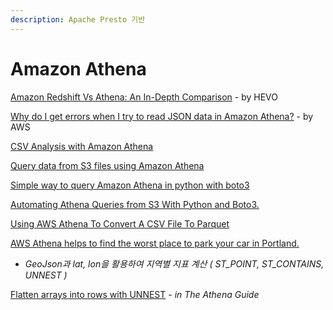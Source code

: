 ```yaml
---
description: Apache Presto 기반
---
```


# Amazon Athena

[Amazon Redshift Vs Athena: An In-Depth Comparison](https://hevodata.com/blog/amazon-redshift-vs-athena/) - by HEVO

[Why do I get errors when I try to read JSON data in Amazon Athena?](https://aws.amazon.com/premiumsupport/knowledge-center/error-json-athena/?nc1=h_ls) - by AWS

[CSV Analysis with Amazon Athena](https://medium.com/avmconsulting-blog/csv-analysis-with-amazon-athena-b241f87f010c)

[Query data from S3 files using Amazon Athena](https://towardsdatascience.com/query-data-from-s3-files-using-aws-athena-686a5b28e943)

[Simple way to query Amazon Athena in python with boto3](https://www.ilkkapeltola.fi/2018/04/simple-way-to-query-amazon-athena-in.html)

[Automating Athena Queries from S3 With Python and Boto3.](https://medium.com/dataseries/automating-athena-queries-from-s3-with-python-and-save-it-as-csv-8917258b1045)

[Using AWS Athena To Convert A CSV File To Parquet](https://www.cloudforecast.io/blog/Athena-to-transform-CSV-to-Parquet/)

[AWS Athena helps to find the worst place to park your car in Portland.](https://towardsdatascience.com/aws-athena-helps-to-find-the-worst-place-to-park-your-car-in-portland-ffb5195cfd9)  
  -  _GeoJson과 lat, lon을 활용하여 지역별 지표 계산 \( ST\_POINT, ST\_CONTAINS, UNNEST \)_

[Flatten arrays into rows with UNNEST](https://the.athena.guide/articles/unnest-arrays-to-rows/) _- in The Athena Guide_

